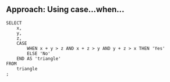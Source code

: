 ## Approach: Using case...when...
```
SELECT 
    x,
    y,
    z,
    CASE
        WHEN x + y > z AND x + z > y AND y + z > x THEN 'Yes'
        ELSE 'No'
    END AS 'triangle'
FROM
    triangle
;
```
